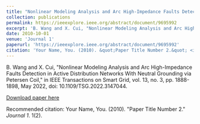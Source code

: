 ```yaml
---
title: "Nonlinear Modeling Analysis and Arc High-Impedance Faults Detection in Active Distribution Networks With Neutral Grounding via Petersen Coil"
collection: publications
permalink: https://ieeexplore.ieee.org/abstract/document/9695992
excerpt: 'B. Wang and X. Cui, "Nonlinear Modeling Analysis and Arc High-Impedance Faults Detection in Active Distribution Networks With Neutral Grounding via Petersen Coil," in IEEE Transactions on Smart Grid, vol. 13, no. 3, pp. 1888-1898, May 2022, doi: 10.1109/TSG.2022.3147044'
date: 2010-10-01
venue: 'Journal 1'
paperurl: 'https://ieeexplore.ieee.org/abstract/document/9695992'
citation: 'Your Name, You. (2010). &quot;Paper Title Number 2.&quot; <i>Journal 1</i>. 1(2).'
---
```

B. Wang and X. Cui, "Nonlinear Modeling Analysis and Arc High-Impedance Faults Detection in Active Distribution Networks With Neutral Grounding via Petersen Coil," in IEEE Transactions on Smart Grid, vol. 13, no. 3, pp. 1888-1898, May 2022, doi: 10.1109/TSG.2022.3147044.

[Download paper here](https://ieeexplore.ieee.org/abstract/document/9695992)

Recommended citation: Your Name, You. (2010). "Paper Title Number 2." <i>Journal 1</i>. 1(2).
